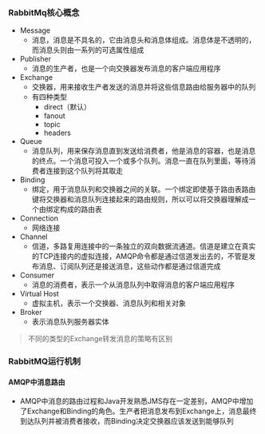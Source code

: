 ### RabbitMq核心概念
- Message
    - 消息，消息是不具名的，它由消息头和消息体组成。消息体是不透明的，而消息头则由一系列的可选属性组成
- Publisher
    - 消息的生产者，也是一个向交换器发布消息的客户端应用程序
- Exchange
    - 交换器，用来接收生产者发送的消息并将这些信息路由给服务器中的队列
    - 有四种类型
        - direct（默认）
        - fanout
        - topic
        - headers
- Queue
    - 消息队列，用来保存消息直到发送给消费者，他是消息的容器，也是消息的终点。一个消息可投入一个或多个队列。消息一直在队列里面，等待消费者连接到这个队列将其取走
- Binding
    - 绑定，用于消息队列和交换器之间的关联。一个绑定即使基于路由表路由键将交换器和消息队列连接起来的路由规则，所以可以将交换器理解成一个由绑定构成的路由表
- Connection
    - 网络连接
- Channel
    - 信道，多路复用连接中的一条独立的双向数据流通道。信道是建立在真实的TCP连接内的虚拟连接，AMQP命令都是通过信道发出去的，不管是发布消息、订阅队列还是接送消息，这些动作都是通过信道完成
- Consumer
    - 消息的消费者，表示一个从消息队列中取得消息的客户端应用程序
- Virtual Host
    - 虚拟主机，表示一个交换器、消息队列和相关对象
- Broker
    - 表示消息队列服务器实体
> 不同的类型的Exchange转发消息的策略有区别

### RabbitMQ运行机制
#### AMQP中消息路由
- AMQP中消息的路由过程和Java开发熟悉JMS存在一定差别，AMQP中增加了Exchange和Binding的角色。生产者把消息发布到Exchange上，消息最终到达队列并被消费者接收，而Binding决定交换器应该发送到能够队列
